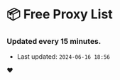 # :package: Free Proxy List
### Updated every 15 minutes.

- Last updated: `2024-06-16 18:56`

:heart:
